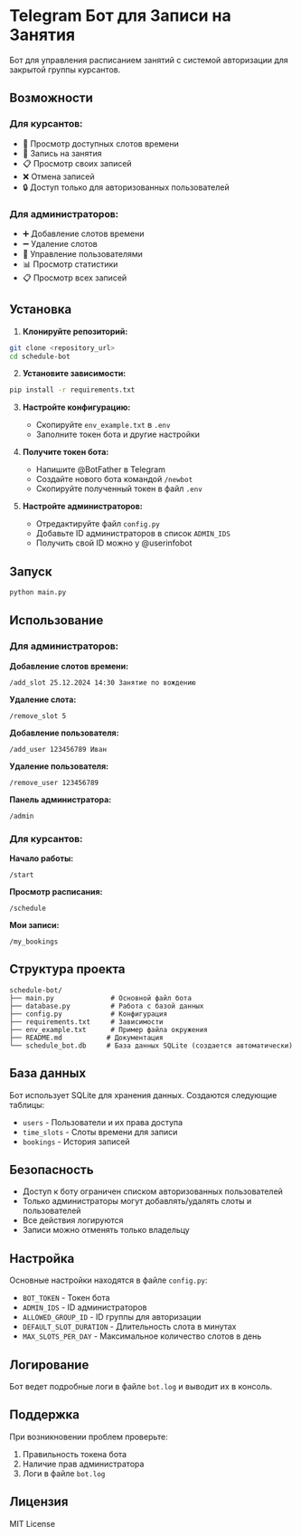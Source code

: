 # Telegram Бот для Записи на Занятия

Бот для управления расписанием занятий с системой авторизации для закрытой группы курсантов.

## Возможности

### Для курсантов:
- 📅 Просмотр доступных слотов времени
- 📝 Запись на занятия
- 📋 Просмотр своих записей
- ❌ Отмена записей
- 🔒 Доступ только для авторизованных пользователей

### Для администраторов:
- ➕ Добавление слотов времени
- ➖ Удаление слотов
- 👥 Управление пользователями
- 📊 Просмотр статистики
- 📋 Просмотр всех записей

## Установка

1. **Клонируйте репозиторий:**
```bash
git clone <repository_url>
cd schedule-bot
```

2. **Установите зависимости:**
```bash
pip install -r requirements.txt
```

3. **Настройте конфигурацию:**
   - Скопируйте `env_example.txt` в `.env`
   - Заполните токен бота и другие настройки

4. **Получите токен бота:**
   - Напишите @BotFather в Telegram
   - Создайте нового бота командой `/newbot`
   - Скопируйте полученный токен в файл `.env`

5. **Настройте администраторов:**
   - Отредактируйте файл `config.py`
   - Добавьте ID администраторов в список `ADMIN_IDS`
   - Получить свой ID можно у @userinfobot

## Запуск

```bash
python main.py
```

## Использование

### Для администраторов:

**Добавление слотов времени:**
```
/add_slot 25.12.2024 14:30 Занятие по вождению
```

**Удаление слота:**
```
/remove_slot 5
```

**Добавление пользователя:**
```
/add_user 123456789 Иван
```

**Удаление пользователя:**
```
/remove_user 123456789
```

**Панель администратора:**
```
/admin
```

### Для курсантов:

**Начало работы:**
```
/start
```

**Просмотр расписания:**
```
/schedule
```

**Мои записи:**
```
/my_bookings
```

## Структура проекта

```
schedule-bot/
├── main.py              # Основной файл бота
├── database.py          # Работа с базой данных
├── config.py            # Конфигурация
├── requirements.txt     # Зависимости
├── env_example.txt      # Пример файла окружения
├── README.md           # Документация
└── schedule_bot.db     # База данных SQLite (создается автоматически)
```

## База данных

Бот использует SQLite для хранения данных. Создаются следующие таблицы:

- `users` - Пользователи и их права доступа
- `time_slots` - Слоты времени для записи
- `bookings` - История записей

## Безопасность

- Доступ к боту ограничен списком авторизованных пользователей
- Только администраторы могут добавлять/удалять слоты и пользователей
- Все действия логируются
- Записи можно отменять только владельцу

## Настройка

Основные настройки находятся в файле `config.py`:

- `BOT_TOKEN` - Токен бота
- `ADMIN_IDS` - ID администраторов
- `ALLOWED_GROUP_ID` - ID группы для авторизации
- `DEFAULT_SLOT_DURATION` - Длительность слота в минутах
- `MAX_SLOTS_PER_DAY` - Максимальное количество слотов в день

## Логирование

Бот ведет подробные логи в файле `bot.log` и выводит их в консоль.

## Поддержка

При возникновении проблем проверьте:
1. Правильность токена бота
2. Наличие прав администратора
3. Логи в файле `bot.log`

## Лицензия

MIT License

